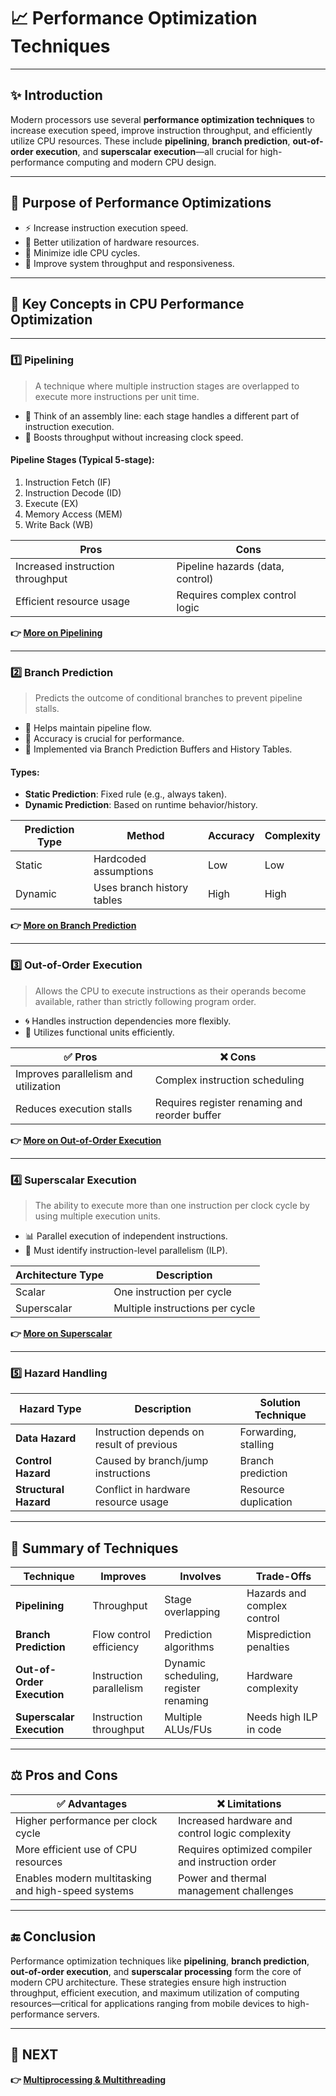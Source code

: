 # 📈 Performance Optimization Techniques

---

## ✨ Introduction

Modern processors use several **performance optimization techniques** to increase execution speed, improve instruction throughput, and efficiently utilize CPU resources. These include **pipelining**, **branch prediction**, **out-of-order execution**, and **superscalar execution**—all crucial for high-performance computing and modern CPU design.

---

## 🎯 Purpose of Performance Optimizations

- ⚡ Increase instruction execution speed.
- 🧠 Better utilization of hardware resources.
- 🔄 Minimize idle CPU cycles.
- 🎯 Improve system throughput and responsiveness.

---

## 🧩 Key Concepts in CPU Performance Optimization

---

### 1️⃣ **Pipelining**

> A technique where multiple instruction stages are overlapped to execute more instructions per unit time.

- 🧱 Think of an assembly line: each stage handles a different part of instruction execution.
- 🚀 Boosts throughput without increasing clock speed.

#### Pipeline Stages (Typical 5-stage):
1. Instruction Fetch (IF)
2. Instruction Decode (ID)
3. Execute (EX)
4. Memory Access (MEM)
5. Write Back (WB)

| Pros                         | Cons                          |
|------------------------------|-------------------------------|
| Increased instruction throughput | Pipeline hazards (data, control) |
| Efficient resource usage     | Requires complex control logic |

**👉 [More on Pipelining](https://www.elprocus.com/pipelining-architecture-hazards-advantages-disadvantages/)**

---

### 2️⃣ **Branch Prediction**

> Predicts the outcome of conditional branches to prevent pipeline stalls.

- 🔮 Helps maintain pipeline flow.
- 🎯 Accuracy is crucial for performance.
- 🧠 Implemented via Branch Prediction Buffers and History Tables.

#### Types:
- **Static Prediction**: Fixed rule (e.g., always taken).
- **Dynamic Prediction**: Based on runtime behavior/history.

| Prediction Type | Method                    | Accuracy | Complexity |
|------------------|----------------------------|----------|------------|
| Static           | Hardcoded assumptions      | Low      | Low        |
| Dynamic          | Uses branch history tables | High     | High       |

**👉 [More on Branch Prediction](https://en.wikipedia.org/wiki/Branch_predictor)**

---

### 3️⃣ **Out-of-Order Execution**

> Allows the CPU to execute instructions as their operands become available, rather than strictly following program order.

- 🌀 Handles instruction dependencies more flexibly.
- 🧮 Utilizes functional units efficiently.

| ✅ Pros                                  | ❌ Cons                            |
|------------------------------------------|------------------------------------|
| Improves parallelism and utilization     | Complex instruction scheduling     |
| Reduces execution stalls                 | Requires register renaming and reorder buffer |

**👉 [More on Out-of-Order Execution](https://60sec.site/terms/what-is-oooe-in-computing-out-of-order-execution)**

---

### 4️⃣ **Superscalar Execution**

> The ability to execute more than one instruction per clock cycle by using multiple execution units.

- 📊 Parallel execution of independent instructions.
- 🎯 Must identify instruction-level parallelism (ILP).

| Architecture Type   | Description                               |
|---------------------|-------------------------------------------|
| Scalar              | One instruction per cycle                 | 
| Superscalar         | Multiple instructions per cycle           | 

**👉 [More on Superscalar](https://www.elprocus.com/superscalar-processor/)**

---

### 5️⃣ **Hazard Handling**

| Hazard Type        | Description                              | Solution Technique         |
|--------------------|------------------------------------------|-----------------------------|
| **Data Hazard**     | Instruction depends on result of previous | Forwarding, stalling       |
| **Control Hazard**  | Caused by branch/jump instructions        | Branch prediction           |
| **Structural Hazard** | Conflict in hardware resource usage     | Resource duplication        |


---

## 🧠 Summary of Techniques

| Technique               | Improves                 | Involves                          | Trade-Offs                          |
|-------------------------|--------------------------|------------------------------------|--------------------------------------|
| **Pipelining**          | Throughput               | Stage overlapping                  | Hazards and complex control          |
| **Branch Prediction**   | Flow control efficiency  | Prediction algorithms              | Misprediction penalties              |
| **Out-of-Order Execution** | Instruction parallelism | Dynamic scheduling, register renaming | Hardware complexity                 |
| **Superscalar Execution** | Instruction throughput   | Multiple ALUs/FUs                  | Needs high ILP in code               |

---

## ⚖️ Pros and Cons

| ✅ Advantages                                        | ❌ Limitations                                     |
|-----------------------------------------------------|---------------------------------------------------|
| Higher performance per clock cycle                  | Increased hardware and control logic complexity   |
| More efficient use of CPU resources                 | Requires optimized compiler and instruction order |
| Enables modern multitasking and high-speed systems  | Power and thermal management challenges           |

---


## 🔚 Conclusion

Performance optimization techniques like **pipelining**, **branch prediction**, **out-of-order execution**, and **superscalar processing** form the core of modern CPU architecture. These strategies ensure high instruction throughput, efficient execution, and maximum utilization of computing resources—critical for applications ranging from mobile devices to high-performance servers.

---

## 🔹 NEXT  
**👉 [Multiprocessing & Multithreading](../Multicore_Parallel)**

